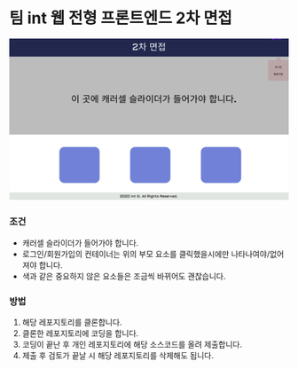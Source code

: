 <h1> 팀 int 웹 전형 프론트엔드 2차 면접 </h1>
<img src="./img/test.png" />
<h3>조건</h3>
<ul>
    <li>캐러셀 슬라이더가 들어가야 합니다.</li>
    <li>로그인/회원가입의 컨테이너는 위의 부모 요소를 클릭했을시에만 나타나여야/없어져야 합니다.</li>
    <li>색과 같은 중요하지 않은 요소들은 조금씩 바뀌어도 괜찮습니다.</li>
</ul>
<h3>방법</h3>
<ol>
    <li>해당 레포지토리를 클론합니다.</li>
    <li>클론한 레포지토리에 코딩을 합니다.</li>
    <li>코딩이 끝난 후 개인 레포지토리에 해당 소스코드를 올려 제출합니다.</li>
    <li>제출 후 검토가 끝날 시 해당 레포지토리를 삭제해도 됩니다.</li>
</ol>